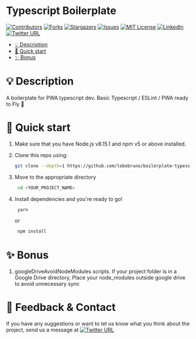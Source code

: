 # Typescript Boilerplate

[![Contributors][contributors-shield]][contributors-url]
[![Forks][forks-shield]][forks-url]
[![Stargazers][stars-shield]][stars-url]
[![Issues][issues-shield]][issues-url]
[![MIT License][license-shield]][license-url]
[![LinkedIn][linkedin-shield]][linkedin-url]
[![Twitter URL][twitter-shield]][twitter-url]

<!-- toc -->

-   [💡 Description](#-description)
-   [🚀 Quick start](#-quick-start)
-   [✨ Bonus](#-bonus)
<!-- tocstop -->

# 💡 Description

A boilerplate for PWA typescript dev. Basic Typescript / ESLint / PWA ready to Fly 🚀

# 🚀 Quick start

1. Make sure that you have Node.js v8.15.1 and npm v5 or above installed.
2. Clone this repo using:
    ```sh
    git clone --depth=1 https://github.com/lobobruno/boilerplate-typescript-react-pwa.git <YOUR_PROJECT_NAME>
    ```
3. Move to the appropriate directory

    ```sh
     cd <YOUR_PROJECT_NAME>
    ```

4. Install dependencies and you're ready to go!
    ```sh
     yarn
    ```
    or
    ```sh
     npm install
    ```

# ✨ Bonus

1. googleDriveAvoidNodeModules scripts.
   If your project folder is in a Google Drive directory, Place your node_modules outside google drive to avoid unnecessary sync

# 📣 Feedback & Contact

If you have any suggestions or want to let us know what you think about the project, send us a message at [![Twitter URL][twitter-shield-msg]][twitter-url]

[contributors-shield]: https://img.shields.io/github/contributors/lobobruno/boilerplate-typescript-react-pwa.svg?style=for-the-badge
[contributors-url]: https://github.com/lobobruno/boilerplate-typescript/graphs/contributors
[forks-shield]: https://img.shields.io/github/forks/lobobruno/boilerplate-typescript-react-pwa.svg?style=for-the-badge
[forks-url]: https://github.com/lobobruno/boilerplate-typescript/network/members
[stars-shield]: https://img.shields.io/github/stars/lobobruno/boilerplate-typescript-react-pwa.svg?style=for-the-badge
[stars-url]: https://github.com/lobobruno/boilerplate-typescript/stargazers
[issues-shield]: https://img.shields.io/github/issues/lobobruno/boilerplate-typescript-react-pwa.svg?style=for-the-badge
[issues-url]: https://github.com/lobobruno/boilerplate-typescript/issues
[license-shield]: https://img.shields.io/github/license/lobobruno/boilerplate-typescript-react-pwa.svg?style=for-the-badge
[license-url]: https://github.com/lobobruno/boilerplate-typescript/blob/main/LICENSE
[linkedin-shield]: https://img.shields.io/badge/-LinkedIn-black.svg?style=for-the-badge&logo=linkedin&colorB=555
[linkedin-url]: https://linkedin.com/in/lobobruno
[twitter-shield]: https://img.shields.io/twitter/url/https/twitter.com/brunowlf.svg?style=social&label=Follow%20%40brunowlf
[twitter-shield-msg]: https://img.shields.io/twitter/url/https/twitter.com/brunowlf.svg?style=social&label=%20%40brunowlf
[twitter-url]: https://twitter.com/brunowlf

```

```